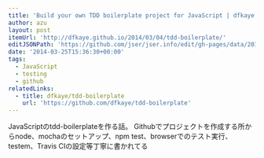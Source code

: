 ```yaml
---
title: 'Build your own TDD boilerplate project for JavaScript | dfkaye.github.io'
author: azu
layout: post
itemUrl: 'http://dfkaye.github.io/2014/03/04/tdd-boilerplate/'
editJSONPath: 'https://github.com/jser/jser.info/edit/gh-pages/data/2014/03/index.json'
date: '2014-03-25T15:36:30+00:00'
tags:
  - JavaScript
  - testing
  - github
relatedLinks:
  - title: dfkaye/tdd-boilerplate
    url: 'https://github.com/dfkaye/tdd-boilerplate'
---
```

JavaScriptのtdd-boilerplateを作る話。
Githubでプロジェクトを作成する所からnode、mochaのセットアップ、npm test、browserでのテスト実行、testem、Travis CIの設定等丁寧に書かれてる
